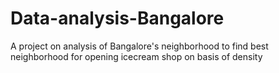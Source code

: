 # Data-analysis-Bangalore
A project on analysis of Bangalore's neighborhood to find best neighborhood for opening icecream shop on basis of density
